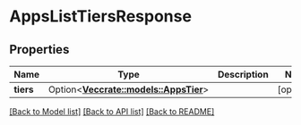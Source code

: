 # AppsListTiersResponse

## Properties

Name | Type | Description | Notes
------------ | ------------- | ------------- | -------------
**tiers** | Option<[**Vec<crate::models::AppsTier>**](apps_tier.md)> |  | [optional]

[[Back to Model list]](../README.md#documentation-for-models) [[Back to API list]](../README.md#documentation-for-api-endpoints) [[Back to README]](../README.md)


